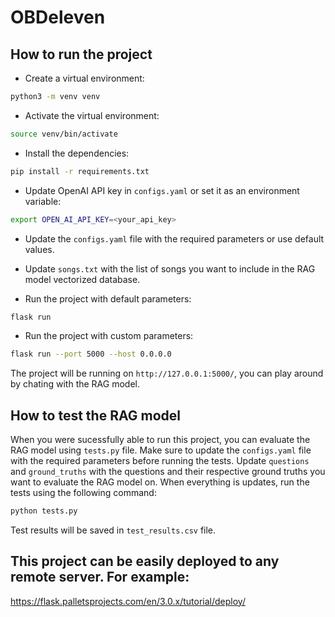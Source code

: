 # OBDeleven

## How to run the project
- Create a virtual environment:
```bash
python3 -m venv venv
```
- Activate the virtual environment:
```bash
source venv/bin/activate
```
- Install the dependencies:
```bash
pip install -r requirements.txt
```
- Update OpenAI API key in `configs.yaml` or set it as an environment variable:
```bash
export OPEN_AI_API_KEY=<your_api_key>
```
- Update the `configs.yaml` file with the required parameters or use default values.
- Update `songs.txt` with the list of songs you want to include in the RAG model vectorized database.

- Run the project with default parameters:
```bash
flask run
```
- Run the project with custom parameters:
```bash
flask run --port 5000 --host 0.0.0.0
```
The project will be running on `http://127.0.0.1:5000/`, you can play around by chating with the RAG model.

## How to test the RAG model
When you were sucessfully able to run this project, you can evaluate the RAG model using `tests.py` file. Make sure to update the `configs.yaml` file with the required parameters before running the tests. Update `questions` and `ground_truths` with the questions and their respective ground truths you want to evaluate the RAG model on.
When everything is updates, run the tests using the following command:
```bash
python tests.py
```
Test results will be saved in `test_results.csv` file.


## This project can be easily deployed to any remote server. For example:
https://flask.palletsprojects.com/en/3.0.x/tutorial/deploy/

